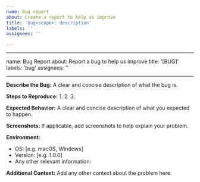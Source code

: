```yaml
---
name: Bug report
about: Create a report to help us improve
title: 'bug<scope>: description'
labels: ''
assignees: ''

---
```


---
name: Bug Report
about: Report a bug to help us improve
title: '[BUG]'
labels: 'bug'
assignees: ''

---

**Describe the Bug:**
A clear and concise description of what the bug is.

**Steps to Reproduce:**
1. 
2. 
3. 

**Expected Behavior:**
A clear and concise description of what you expected to happen.

**Screenshots:**
If applicable, add screenshots to help explain your problem.

**Environment:**
- OS: [e.g. macOS, Windows]
- Version: [e.g. 1.0.0]
- Any other relevant information:

**Additional Context:**
Add any other context about the problem here.
